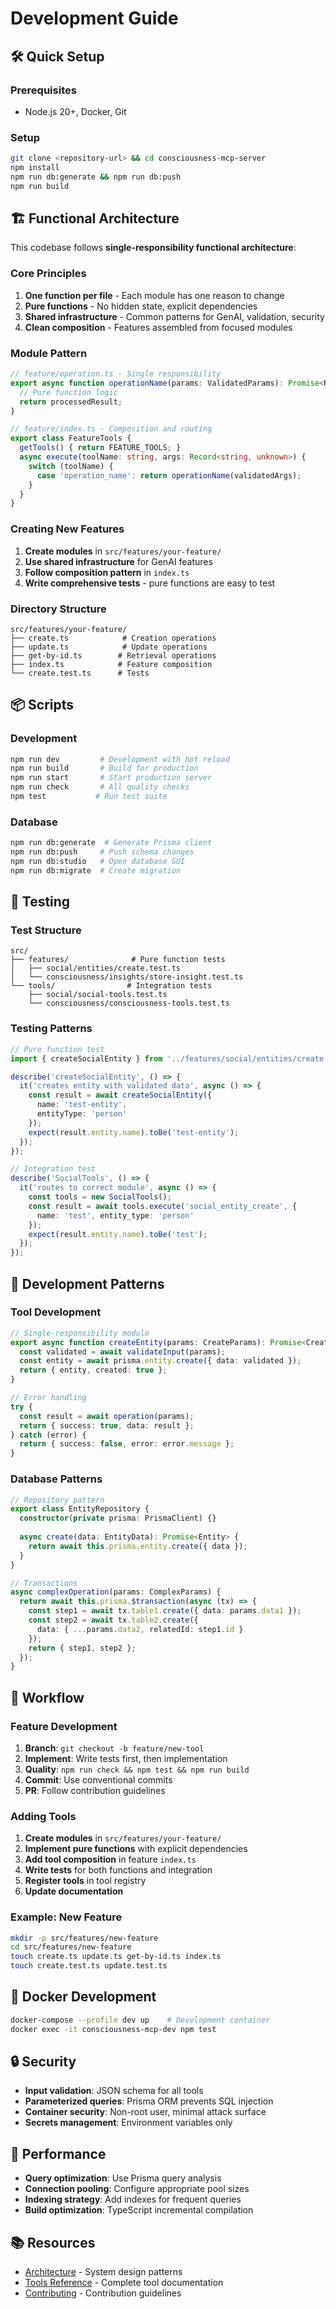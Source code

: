 # Development Guide

## 🛠️ Quick Setup

### Prerequisites
- Node.js 20+, Docker, Git

### Setup
```bash
git clone <repository-url> && cd consciousness-mcp-server
npm install
npm run db:generate && npm run db:push
npm run build
```

## 🏗️ **Functional Architecture**

This codebase follows **single-responsibility functional architecture**:

### **Core Principles**
1. **One function per file** - Each module has one reason to change
2. **Pure functions** - No hidden state, explicit dependencies
3. **Shared infrastructure** - Common patterns for GenAI, validation, security
4. **Clean composition** - Features assembled from focused modules

### **Module Pattern**
```typescript
// feature/operation.ts - Single responsibility
export async function operationName(params: ValidatedParams): Promise<Result> {
  // Pure function logic
  return processedResult;
}

// feature/index.ts - Composition and routing  
export class FeatureTools {
  getTools() { return FEATURE_TOOLS; }
  async execute(toolName: string, args: Record<string, unknown>) {
    switch (toolName) {
      case 'operation_name': return operationName(validatedArgs);
    }
  }
}
```

### **Creating New Features**
1. **Create modules** in `src/features/your-feature/`
2. **Use shared infrastructure** for GenAI features
3. **Follow composition pattern** in `index.ts`
4. **Write comprehensive tests** - pure functions are easy to test

### **Directory Structure**
```
src/features/your-feature/
├── create.ts            # Creation operations
├── update.ts            # Update operations  
├── get-by-id.ts        # Retrieval operations
├── index.ts            # Feature composition
└── create.test.ts      # Tests
```

## 📦 Scripts

### Development
```bash
npm run dev         # Development with hot reload
npm run build       # Build for production
npm run start       # Start production server
npm run check       # All quality checks
npm test           # Run test suite
```

### Database
```bash
npm run db:generate  # Generate Prisma client
npm run db:push     # Push schema changes
npm run db:studio   # Open database GUI
npm run db:migrate  # Create migration
```

## 🧪 Testing

### Test Structure
```
src/
├── features/              # Pure function tests
│   ├── social/entities/create.test.ts
│   └── consciousness/insights/store-insight.test.ts
└── tools/                # Integration tests
    ├── social/social-tools.test.ts
    └── consciousness/consciousness-tools.test.ts
```

### Testing Patterns
```typescript
// Pure function test
import { createSocialEntity } from '../features/social/entities/create.js';

describe('createSocialEntity', () => {
  it('creates entity with validated data', async () => {
    const result = await createSocialEntity({
      name: 'test-entity',
      entityType: 'person'
    });
    expect(result.entity.name).toBe('test-entity');
  });
});

// Integration test
describe('SocialTools', () => {
  it('routes to correct module', async () => {
    const tools = new SocialTools();
    const result = await tools.execute('social_entity_create', {
      name: 'test', entity_type: 'person'
    });
    expect(result.entity.name).toBe('test');
  });
});
```

## 🔧 Development Patterns

### Tool Development
```typescript
// Single-responsibility module
export async function createEntity(params: CreateParams): Promise<CreateResult> {
  const validated = await validateInput(params);
  const entity = await prisma.entity.create({ data: validated });
  return { entity, created: true };
}

// Error handling
try {
  const result = await operation(params);
  return { success: true, data: result };
} catch (error) {
  return { success: false, error: error.message };
}
```

### Database Patterns
```typescript
// Repository pattern
export class EntityRepository {
  constructor(private prisma: PrismaClient) {}
  
  async create(data: EntityData): Promise<Entity> {
    return await this.prisma.entity.create({ data });
  }
}

// Transactions
async complexOperation(params: ComplexParams) {
  return await this.prisma.$transaction(async (tx) => {
    const step1 = await tx.table1.create({ data: params.data1 });
    const step2 = await tx.table2.create({ 
      data: { ...params.data2, relatedId: step1.id } 
    });
    return { step1, step2 };
  });
}
```

## 🔄 Workflow

### Feature Development
1. **Branch**: `git checkout -b feature/new-tool`
2. **Implement**: Write tests first, then implementation
3. **Quality**: `npm run check && npm test && npm run build`
4. **Commit**: Use conventional commits
5. **PR**: Follow contribution guidelines

### Adding Tools
1. **Create modules** in `src/features/your-feature/`
2. **Implement pure functions** with explicit dependencies
3. **Add tool composition** in feature `index.ts`
4. **Write tests** for both functions and integration
5. **Register tools** in tool registry
6. **Update documentation**

### Example: New Feature
```bash
mkdir -p src/features/new-feature
cd src/features/new-feature
touch create.ts update.ts get-by-id.ts index.ts
touch create.test.ts update.test.ts
```

## 🐳 Docker Development
```bash
docker-compose --profile dev up    # Development container
docker exec -it consciousness-mcp-dev npm test
```

## 🔒 Security
- **Input validation**: JSON schema for all tools
- **Parameterized queries**: Prisma ORM prevents SQL injection
- **Container security**: Non-root user, minimal attack surface
- **Secrets management**: Environment variables only

## 🚀 Performance
- **Query optimization**: Use Prisma query analysis
- **Connection pooling**: Configure appropriate pool sizes
- **Indexing strategy**: Add indexes for frequent queries
- **Build optimization**: TypeScript incremental compilation

## 📚 Resources
- [Architecture](docs/ARCHITECTURE.md) - System design patterns
- [Tools Reference](docs/TOOLS_REFERENCE.md) - Complete tool documentation
- [Contributing](docs/CONTRIBUTING.md) - Contribution guidelines 